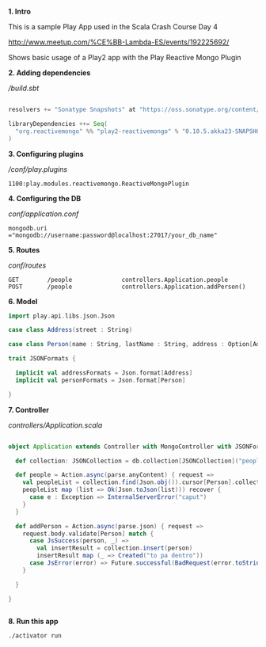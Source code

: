 **1. Intro**

This is a sample Play App used in the Scala Crash Course Day 4

http://www.meetup.com/%CE%BB-Lambda-ES/events/192225692/

Shows basic usage of a Play2 app with the Play Reactive Mongo Plugin

**2. Adding dependencies**

*/build.sbt*
```scala

resolvers += "Sonatype Snapshots" at "https://oss.sonatype.org/content/repositories/snapshots/"

libraryDependencies ++= Seq(
  "org.reactivemongo" %% "play2-reactivemongo" % "0.10.5.akka23-SNAPSHOT"
)

```

**3. Configuring plugins**

*/conf/play.plugins*

```
1100:play.modules.reactivemongo.ReactiveMongoPlugin
```

**4. Configuring the DB**

*conf/application.conf*
```
mongodb.uri ="mongodb://username:password@localhost:27017/your_db_name"
```

**5. Routes**

*conf/routes*
```routes
GET        /people              controllers.Application.people
POST       /people              controllers.Application.addPerson()
```

**6. Model**

```scala
import play.api.libs.json.Json

case class Address(street : String)

case class Person(name : String, lastName : String, address : Option[Address] = None)

trait JSONFormats {

  implicit val addressFormats = Json.format[Address]
  implicit val personFormats = Json.format[Person]

}
```

**7. Controller**

*controllers/Application.scala*
```scala

object Application extends Controller with MongoController with JSONFormats {

  def collection: JSONCollection = db.collection[JSONCollection]("people")

  def people = Action.async(parse.anyContent) { request =>
    val peopleList = collection.find(Json.obj()).cursor[Person].collect[List](upTo = 100, stopOnError = true)
    peopleList map (list => Ok(Json.toJson(list))) recover {
      case e : Exception => InternalServerError("caput")
    }
  }

  def addPerson = Action.async(parse.json) { request =>
    request.body.validate[Person] match {
      case JsSuccess(person, _) =>
        val insertResult = collection.insert(person)
        insertResult map (_ => Created("to pa dentro"))
      case JsError(error) => Future.successful(BadRequest(error.toString()))
    }

  }

}
  
```

**8. Run this app**

```sh
./activator run
```